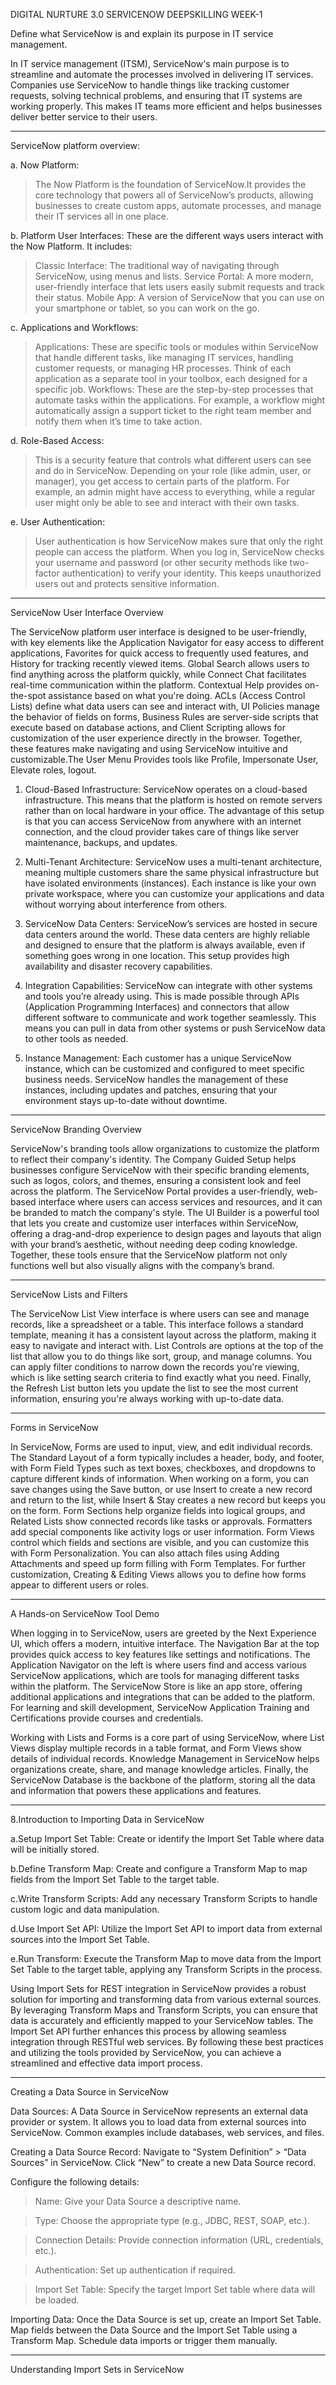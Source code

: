 DIGITAL NURTURE 3.0 SERVICENOW DEEPSKILLING WEEK-1

Define what ServiceNow is and explain its purpose in IT service management.

In IT service management (ITSM), ServiceNow's main purpose is to streamline and automate the processes involved in delivering IT services. Companies use ServiceNow to handle things like tracking customer requests, solving technical problems, and ensuring that IT systems are working properly. This makes IT teams more efficient and helps businesses deliver better service to their users.
<hr>
ServiceNow platform overview:

a. Now Platform:
> The Now Platform is the foundation of ServiceNow.It provides the core technology that powers all of ServiceNow’s products, allowing businesses to create custom apps, automate processes, and manage their IT services all in one place.

b. Platform User Interfaces:
These are the different ways users interact with the Now Platform. It includes:
> Classic Interface: The traditional way of navigating through ServiceNow, using menus and lists.
> Service Portal: A more modern, user-friendly interface that lets users easily submit requests and track their status.
> Mobile App: A version of ServiceNow that you can use on your smartphone or tablet, so you can work on the go.

c. Applications and Workflows:
> Applications: These are specific tools or modules within ServiceNow that handle different tasks, like managing IT services, handling customer requests, or managing HR processes. Think of each application as a separate tool in your toolbox, each designed for a specific job.
> Workflows: These are the step-by-step processes that automate tasks within the applications. For example, a workflow might automatically assign a support ticket to the right team member and notify them when it’s time to take action.

d. Role-Based Access:
> This is a security feature that controls what different users can see and do in ServiceNow. Depending on your role (like admin, user, or manager), you get access to certain parts of the platform. For example, an admin might have access to everything, while a regular user might only be able to see and interact with their own tasks.

e. User Authentication:
> User authentication is how ServiceNow makes sure that only the right people can access the platform. When you log in, ServiceNow checks your username and password (or other security methods like two-factor authentication) to verify your identity. This keeps unauthorized users out and protects sensitive information.

<hr>





ServiceNow User Interface Overview

The ServiceNow platform user interface is designed to be user-friendly, with key elements like the Application Navigator for easy access to different applications, Favorites for quick access to frequently used features, and History for tracking recently viewed items. Global Search allows users to find anything across the platform quickly, while Connect Chat facilitates real-time communication within the platform. Contextual Help provides on-the-spot assistance based on what you're doing. ACLs (Access Control Lists) define what data users can see and interact with, UI Policies manage the behavior of fields on forms, Business Rules are server-side scripts that execute based on database actions, and Client Scripting allows for customization of the user experience directly in the browser. Together, these features make navigating and using ServiceNow intuitive and customizable.The User Menu Provides tools like Profile, Impersonate User, Elevate roles, logout.

1. Cloud-Based Infrastructure:
ServiceNow operates on a cloud-based infrastructure. This means that the platform is hosted on remote servers rather than on local hardware in your office. The advantage of this setup is that you can access ServiceNow from anywhere with an internet connection, and the cloud provider takes care of things like server maintenance, backups, and updates.

2. Multi-Tenant Architecture:
ServiceNow uses a multi-tenant architecture, meaning multiple customers share the same physical infrastructure but have isolated environments (instances). Each instance is like your own private workspace, where you can customize your applications and data without worrying about interference from others.

3. ServiceNow Data Centers:
ServiceNow’s services are hosted in secure data centers around the world. These data centers are highly reliable and designed to ensure that the platform is always available, even if something goes wrong in one location. This setup provides high availability and disaster recovery capabilities.

4. Integration Capabilities:
ServiceNow can integrate with other systems and tools you’re already using. This is made possible through APIs (Application Programming Interfaces) and connectors that allow different software to communicate and work together seamlessly. This means you can pull in data from other systems or push ServiceNow data to other tools as needed.


5. Instance Management:
Each customer has a unique ServiceNow instance, which can be customized and configured to meet specific business needs. ServiceNow handles the management of these instances, including updates and patches, ensuring that your environment stays up-to-date without downtime.
<hr>

ServiceNow Branding Overview
   
ServiceNow's branding tools allow organizations to customize the platform to reflect their company's identity. 
The Company Guided Setup helps businesses configure ServiceNow with their specific branding elements, such as logos, colors, and themes, ensuring a consistent look and feel across the platform. 
The ServiceNow Portal provides a user-friendly, web-based interface where users can access services and resources, and it can be branded to match the company's style. The UI Builder is a powerful tool that lets you create and customize user interfaces within ServiceNow, offering a drag-and-drop experience to design pages and layouts that align with your brand’s aesthetic, without needing deep coding knowledge. Together, these tools ensure that the ServiceNow platform not only functions well but also visually aligns with the company’s brand.
<hr>
ServiceNow Lists and Filters

The ServiceNow List View interface is where users can see and manage records, like a spreadsheet or a table. This interface follows a standard template, meaning it has a consistent layout across the platform, making it easy to navigate and interact with. List Controls are options at the top of the list that allow you to do things like sort, group, and manage columns. You can apply filter conditions to narrow down the records you're viewing, which is like setting search criteria to find exactly what you need. Finally, the Refresh List button lets you update the list to see the most current information, ensuring you're always working with up-to-date data.
<hr>
Forms in ServiceNow

In ServiceNow, Forms are used to input, view, and edit individual records. The Standard Layout of a form typically includes a header, body, and footer, with Form Field Types such as text boxes, checkboxes, and dropdowns to capture different kinds of information. When working on a form, you can save changes using the Save button, or use Insert to create a new record and return to the list, while Insert & Stay creates a new record but keeps you on the form. Form Sections help organize fields into logical groups, and Related Lists show connected records like tasks or approvals. Formatters add special components like activity logs or user information. Form Views control which fields and sections are visible, and you can customize this with Form Personalization. You can also attach files using Adding Attachments and speed up form filling with Form Templates. For further customization, Creating & Editing Views allows you to define how forms appear to different users or roles.
<hr>
A Hands-on ServiceNow Tool Demo

When logging in to ServiceNow, users are greeted by the Next Experience UI, which offers a modern, intuitive interface. The Navigation Bar at the top provides quick access to key features like settings and notifications. The Application Navigator on the left is where users find and access various ServiceNow applications, which are tools for managing different tasks within the platform. The ServiceNow Store is like an app store, offering additional applications and integrations that can be added to the platform. For learning and skill development, ServiceNow Application Training and Certifications provide courses and credentials.

Working with Lists 
and Forms is a core part of using ServiceNow, where List Views display multiple records in a table format, and Form Views show details of individual records. Knowledge Management in ServiceNow helps organizations create, share, and manage knowledge articles. Finally, the ServiceNow Database is the backbone of the platform, storing all the data and information that powers these applications and features.
<hr>
8.Introduction to Importing Data in ServiceNow

a.Setup Import Set Table: Create or identify the Import Set Table where data will be initially stored.

b.Define Transform Map: Create and configure a Transform Map to map fields from the Import Set Table to the target table.

c.Write Transform Scripts: Add any necessary Transform Scripts to handle custom logic and data manipulation.

d.Use Import Set API: Utilize the Import Set API to import data from external sources into the Import Set Table.

e.Run Transform: Execute the Transform Map to move data from the Import Set Table to the target table, applying any Transform Scripts in the process.

Using Import Sets for REST integration in ServiceNow provides a robust solution for importing and transforming data from various external sources. By leveraging Transform Maps and Transform Scripts, you can ensure that data is accurately and efficiently mapped to your ServiceNow tables. The Import Set API further enhances this process by allowing seamless integration through RESTful web services. By following these best practices and utilizing the tools provided by ServiceNow, you can achieve a streamlined and effective data import process.
<hr>
Creating a Data Source in ServiceNow

Data Sources:
A Data Source in ServiceNow represents an external data provider or system.
It allows you to load data from external sources into ServiceNow.
Common examples include databases, web services, and files.

Creating a Data Source Record:
Navigate to “System Definition” > “Data Sources” in ServiceNow.
Click “New” to create a new Data Source record.

Configure the following details:

>Name: Give your Data Source a descriptive name.

>Type: Choose the appropriate type (e.g., JDBC, REST, SOAP, etc.).

>Connection Details: Provide connection information (URL, credentials, etc.).

>Authentication: Set up authentication if required.

>Import Set Table: Specify the target Import Set table where data will be loaded.

Importing Data:
Once the Data Source is set up, create an Import Set Table.
Map fields between the Data Source and the Import Set Table using a Transform Map.
Schedule data imports or trigger them manually.
<hr>
Understanding Import Sets in ServiceNow
